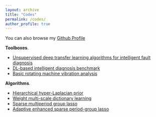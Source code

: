 ```yaml
---
layout: archive
title: "Codes"
permalink: /codes/
author_profile: true
---
```


You can also browse my [Github Profile](https://github.com/ZhaoZhibin)


<b>Toolboxes</b>.
<!-- -->
* [Unsupervised deep transfer learning algorithms for intelligent fault diagnosis](https://github.com/ZhaoZhibin/UDTL) 
* [DL-based intelligent diagnosis benchmark](https://github.com/ZhaoZhibin/DL-based-Intelligent-Diagnosis-Benchmark) 
* [Basic rotating machine vibration analysis](https://github.com/ZhaoZhibin/Basic-Rotating-Machine-Vibration-Analysis)


<b>Algorithms</b>.

* [Hierarchical hyper-Laplacian prior](https://github.com/ZhaoZhibin/HHLP-for-weak-fault-feature-enhancement)
* [Weight multi-scale dictionary learning](https://github.com/ZhaoZhibin/Weighted_Multi-Scale_Dictionary_Learning)
* [Sparse multiperiod group lasso](https://github.com/ZhaoZhibin/SMPGL)
* [Adaptive enhanced sparse period-group lasso](https://github.com/ZhaoZhibin/AdaESPGL)

